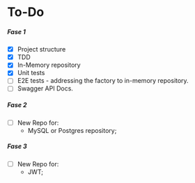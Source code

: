 # To-Do

##### Fase 1

- [x] Project structure
- [x] TDD
- [x] In-Memory repository
- [x] Unit tests
- [ ] E2E tests - addressing the factory to in-memory repository.
- [ ] Swagger API Docs.

##### Fase 2

- [ ] New Repo for:
    - MySQL or Postgres repository;

##### Fase 3

- [ ] New Repo for:
    - JWT;
